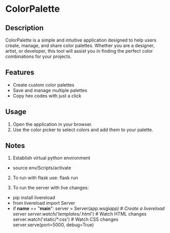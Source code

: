 # ColorPalette

## Description

ColorPalette is a simple and intuitive application designed to help users create, manage, and share color palettes. Whether you are a designer, artist, or developer, this tool will assist you in finding the perfect color combinations for your projects.

## Features

- Create custom color palettes
- Save and manage multiple palettes
- Copy hex codes with just a click

## Usage

1. Open the application in your browser.
2. Use the color picker to select colors and add them to your palette.

## Notes

1. Establish virtual python environment

- source env/Scripts/activate

2. To run with flask use: flask run

3. To run the server with live changes:

- pip install livereload
- from livereload import Server
- if **name** == "**main**":
  server = Server(app.wsgi*app) # Create a livereload server
  server.watch('templates/*.html') # Watch HTML changes
  server.watch('static/\*.css') # Watch CSS changes
  server.serve(port=5000, debug=True)
